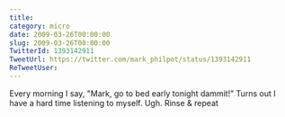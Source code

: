 ```yaml
---
title: 
category: micro
date: 2009-03-26T00:00:00
slug: 2009-03-26T00:00:00
TwitterId: 1393142911
TweetUrl: https://twitter.com/mark_philpot/status/1393142911
ReTweetUser: 
---
```


Every morning I say, "Mark, go to bed early tonight dammit!" Turns out I have a hard time listening to myself. Ugh. Rinse & repeat